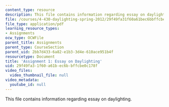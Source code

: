 ```yaml
---
content_type: resource
description: This file contains information regarding essay on daylighting.
file: /courses/4-430-daylighting-spring-2012/29f49fa31f60a61bec6bbffcbe0c178f_MIT4_430S12_hw1.pdf
file_type: application/pdf
learning_resource_types:
- Assignments
ocw_type: OCWFile
parent_title: Assignments
parent_type: CourseSection
parent_uid: 2bb7d433-6a82-e1b3-3d4e-610ace951b4f
resourcetype: Document
title: 'Assignment 1: Essay on Daylighting'
uid: 29f49fa3-1f60-a61b-ec6b-bffcbe0c178f
video_files:
  video_thumbnail_file: null
video_metadata:
  youtube_id: null
---
```

This file contains information regarding essay on daylighting.

